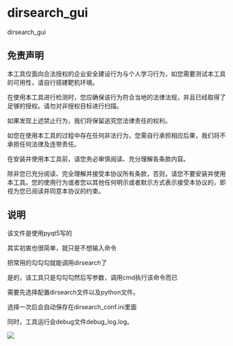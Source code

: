 # dirsearch_gui
dirsearch_gui

##  免责声明
本工具仅面向合法授权的企业安全建设行为与个人学习行为，如您需要测试本工具的可用性，请自行搭建靶机环境。

在使用本工具进行检测时，您应确保该行为符合当地的法律法规，并且已经取得了足够的授权。请勿对非授权目标进行扫描。

如果发现上述禁止行为，我们将保留追究您法律责任的权利。

如您在使用本工具的过程中存在任何非法行为，您需自行承担相应后果，我们将不承担任何法律及连带责任。

在安装并使用本工具前，请您务必审慎阅读、充分理解各条款内容。

除非您已充分阅读、完全理解并接受本协议所有条款，否则，请您不要安装并使用本工具。您的使用行为或者您以其他任何明示或者默示方式表示接受本协议的，即视为您已阅读并同意本协议的约束。

## 说明
该文件是使用pyqt5写的

其实初衷也很简单，就只是不想输入命令

把常用的勾勾勾就能调用dirsearch了

是的，该工具只是勾勾勾然后写参数，调用cmd执行该命令而已

需要先选择配置dirsearch文件以及python文件。

选择一次后会自动保存在dirsearch_conf.ini里面

同时，工具运行会debug文件debug_log.log。



![](https://s3.bmp.ovh/imgs/2022/07/01/68c1bdb5aa5db6a2.png)

